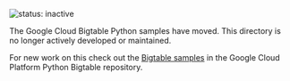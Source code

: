 ![status: inactive](https://img.shields.io/badge/status-inactive-red.svg)

The Google Cloud Bigtable Python samples have moved. This directory is no
longer actively developed or maintained.

For new work on this check out the
[Bigtable
samples](https://github.com/googleapis/python-bigtable/tree/main/samples)
in the Google Cloud Platform Python Bigtable repository.

